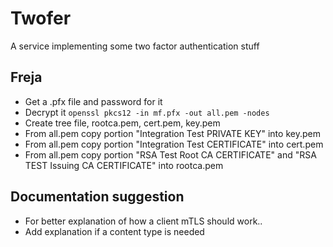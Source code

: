 # Twofer

A service implementing some two factor authentication stuff
 
 
 
 ## Freja
 * Get a .pfx file and password for it
 * Decrypt it `openssl pkcs12 -in mf.pfx -out all.pem -nodes`
 * Create tree file, rootca.pem, cert.pem, key.pem
 * From all.pem copy portion "Integration Test PRIVATE KEY" into key.pem
 * From all.pem copy portion "Integration Test CERTIFICATE" into cert.pem
 * From all.pem copy portion "RSA Test Root CA CERTIFICATE" and "RSA TEST Issuing CA CERTIFICATE" into rootca.pem



## Documentation suggestion
 * For better explanation of how a client mTLS should work..
 * Add explanation if a content type is needed
 
 
